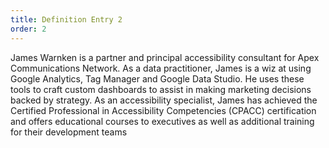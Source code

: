```yaml
---
title: Definition Entry 2
order: 2
---
```

James Warnken is a partner and principal accessibility consultant for Apex Communications Network. As a data practitioner, James is a wiz at using Google Analytics, Tag Manager and Google Data Studio. He uses these tools to craft custom dashboards to assist in making marketing decisions backed by strategy. As an accessibility specialist, James has achieved the Certified Professional in Accessibility Competencies (CPACC) certification and offers educational courses to executives as well as additional training for their development teams